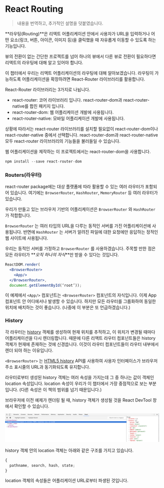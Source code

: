 # React Routing

> <Understanding The Fundamentals of Routing in React> 내용을 번역하고, 추가적인 설명을 덧붙였습니다.

**라우팅(Routing)**은 리액트 어플리케이션 안에서 사용자가 URL을 입력하거나 어떤 요소(링크, 버튼, 아이콘, 이미지 등)을 클릭했을 때 자유롭게 이동할 수 있도록 하는 기능입니다.

뷰의 전환이 없는 간단한 프로젝트를 넘어 하나의 뷰에서 다른 뷰로 전환이 필요하다면 리액트의 라우팅에 대해 알고 있어야 합니다.

이 챕터에서 우리는 리액트 어플리케이션의 라우팅에 대해 알아보겠습니다. 라우팅이 가능하도록 어플리케이션을 확장하려면 React-Router 라이브러리를 활용합니다.

React-Router 라이브러리는 3가지로 나뉩니다.

- react-router: 코어 라이브러리 입니다. react-router-dom과 react-router-native를 합친 패키지 입니다.
- react-router-dom: 웹 어플리케이션 개발에 사용됩니다.
- react-router-native: 모바일 어플리케이션 개발에 사용됩니다.

상황에 따라서는 react-router 라이브러리를 설치할 필요없이 react-router-dom이나 react-router-native 중에서 선택합니다. react-router-dom과 react-router-native 모두 react-router 라이브러리의 기능들을 불러들일 수 있습니다.

웹 어플리케이션을 제작하는 이 프로젝트에서는 react-router-dom을 사용합니다.

```jsx
npm install --save react-router-dom
```

### Routers(라우터)

react-router package에는 대상 플랫폼에 따라 활용할 수 있는 여러 라우터가 포함되어 있습니다. 여기에는 `BrowserRouter`, `HashRouter`, `MemoryRouter` 등 여러 라우터가 있습니다.

우리가 만들고 있는 브라우저 기반의 어플리케이션은 `BrowserRouter` 와 `HashRouter` 가 적합합니다.

`BrowserRouter` 는 여러 타입의 URL을 다루는 동적인 서버를 가진 어플리케이션에 사용됩니다. 반면에 `HashRouter` 는 서버가 알려진 파일에 대한 요청에만 응답하는 정적인 웹 사이트에 사용됩니다.

우리는 동적인 서버를 가정하고 `BrowserRouter` 를 사용하겠습니다. 주목할 만한 점은 모든 라우터가 **_오직 하나의 자식_**만 받을 수 있다는 것입니다.

```jsx
ReactDOM.render(
  <BrowserRouter>
    <App/>
  </BrowserRouter>,
  document.getElementById(‘root’));
```

이 예제에서 `<App/>` 컴포넌트는 `<BrowserRouter>` 컴포넌트의 자식입니다. 이제 App 컴포넌트 안 어디에서나 발생할 수 있습니다. 하지만 모든 라우터를 그룹화하여 동일한 위치에 배치하는 것이 좋습니다. (나중에 이 부분은 또 언급하겠습니다.)

### History

각 라우터는 [history](https://github.com/ReactTraining/history) 객체를 생성하여 현재 위치를 추적하고, 이 위치가 변경될 때마다 어플리케이션을 다시 렌더링합니다. 때문에 다른 리액트 라우터 컴포넌트들은 history 객체가 현재에 존재하는 것에 신경씁니다. 이것이 라우터 컴포넌트들이 라우터 내부에서 렌더 되야 하는 이유입니다.

`<BrowserRouter>` 는 [HTML5 history](https://developer.mozilla.org/en-US/docs/Web/API/History_API) API를 사용하여 사용자 인터페이스가 브라우저 주소 표시줄의 URL과 동기화되도록 유지합니다.

라우터로부터 생성된 history 객체는 여러 속성을 가지는데 그 중 하나는 값이 객체인 location 속성입니다. location 속성이 우리가 이 챕터에서 가장 중점적으로 보는 부분입니다. (다른 속성은 이 책의 범위를 넘기 때문입니다.)

브라우저에 이전 예제가 렌더링 될 때, history 객체가 생성될 것을 React DevTool 창에서 확인할 수 있습니다.

![history](./React_image/history.png)

history 객체 안의 location 객체는 아래와 같은 구조를 가지고 있습니다.

```jsx
{
  pathname, search, hash, state;
}
```

location 객체의 속성들은 어플리케이션 URL로부터 파생된 것입니다.

